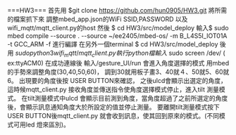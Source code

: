 ===HW3===
首先用 $git clone https://github.com/hun0905/HW3.git    將所需的檔案抓下來
 調整mbed_app.json的WiFi SSID,PASSWORD 以及 wifi_mqtt/mqtt_client.py的host
 然後 $ cd HW3/src/model_deploy
 輸入$ sudo mbed compile --source . --source ~/ee2405/mbed-os/ -m B_L4S5I_IOT01A -t GCC_ARM -f 進行編譯
 在另外一個terminal $ cd HW3/src/model_deploy  後用 $sudo python3 wifi_mqtt/mqtt_client.py 執行   python 檔
 輸入$ sudo screen /dev/<devicename> (<devicename> ex:ttyACM0)
 在成功連線後 輸入/gesture_UI/run 會進入角度選擇的模式
 用mbed的手勢來調整角度(30,40,50,60)， 調到30就用板子畫3、40就４、50就5、60就6。
 出現要的角度後按 USER BUTTON來確認， 之後ulcd會顯示出選定的角度，這時候mqtt_client.py 接收角度並傳送指令使角度選擇模式停止，進入tilt 測量模式。
 在tilt測量模式中ulcd 會顯示目前測到角度，當角度超過了之前所選定的角度後，會顯示訊息通知角度大於所設定的值並停止測量。
 要離開tilt測量模式按下  USER BUTTON後mqtt_client.py 就會收到訊息，使其回到原來的模式。(不同模式可用led 燈來區別)。
  
  
